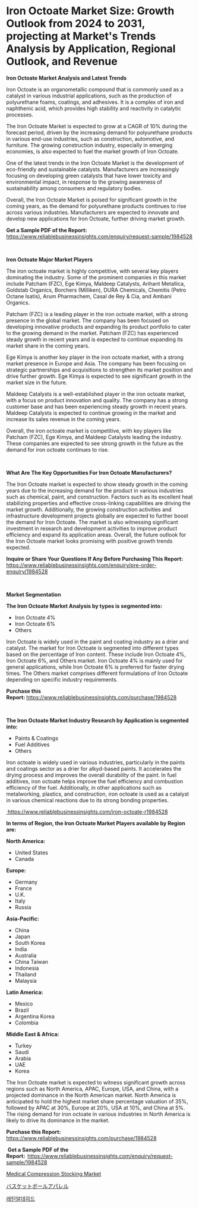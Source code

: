 <p><h1>Iron Octoate Market Size: Growth Outlook from 2024 to 2031, projecting at Market's Trends Analysis by Application, Regional Outlook, and Revenue</h1></p><p><strong>Iron Octoate Market Analysis and Latest Trends</strong></p>
<p><p>Iron Octoate is an organometallic compound that is commonly used as a catalyst in various industrial applications, such as the production of polyurethane foams, coatings, and adhesives. It is a complex of iron and naphthenic acid, which provides high stability and reactivity in catalytic processes.</p><p>The Iron Octoate Market is expected to grow at a CAGR of 10% during the forecast period, driven by the increasing demand for polyurethane products in various end-use industries, such as construction, automotive, and furniture. The growing construction industry, especially in emerging economies, is also expected to fuel the market growth of Iron Octoate.</p><p>One of the latest trends in the Iron Octoate Market is the development of eco-friendly and sustainable catalysts. Manufacturers are increasingly focusing on developing green catalysts that have lower toxicity and environmental impact, in response to the growing awareness of sustainability among consumers and regulatory bodies.</p><p>Overall, the Iron Octoate Market is poised for significant growth in the coming years, as the demand for polyurethane products continues to rise across various industries. Manufacturers are expected to innovate and develop new applications for Iron Octoate, further driving market growth.</p></p>
<p><strong>Get a Sample PDF of the Report:&nbsp;</strong> <a href="https://www.reliablebusinessinsights.com/enquiry/request-sample/1984528">https://www.reliablebusinessinsights.com/enquiry/request-sample/1984528</a></p>
<p>&nbsp;</p>
<p><strong>Iron Octoate Major Market Players</strong></p>
<p><p>The iron octoate market is highly competitive, with several key players dominating the industry. Some of the prominent companies in this market include Patcham (FZC), Ege Kimya, Maldeep Catalysts, Arihant Metallica, Goldstab Organics, Borchers (Milliken), DURA Chemicals, Chemitis (Petro Octane Isatis), Arum Pharmachem, Casal de Rey & Cia, and Ambani Organics.</p><p>Patcham (FZC) is a leading player in the iron octoate market, with a strong presence in the global market. The company has been focused on developing innovative products and expanding its product portfolio to cater to the growing demand in the market. Patcham (FZC) has experienced steady growth in recent years and is expected to continue expanding its market share in the coming years.</p><p>Ege Kimya is another key player in the iron octoate market, with a strong market presence in Europe and Asia. The company has been focusing on strategic partnerships and acquisitions to strengthen its market position and drive further growth. Ege Kimya is expected to see significant growth in the market size in the future.</p><p>Maldeep Catalysts is a well-established player in the iron octoate market, with a focus on product innovation and quality. The company has a strong customer base and has been experiencing steady growth in recent years. Maldeep Catalysts is expected to continue growing in the market and increase its sales revenue in the coming years.</p><p>Overall, the iron octoate market is competitive, with key players like Patcham (FZC), Ege Kimya, and Maldeep Catalysts leading the industry. These companies are expected to see strong growth in the future as the demand for iron octoate continues to rise.</p></p>
<p>&nbsp;</p>
<p><strong>What Are The Key Opportunities For Iron Octoate Manufacturers?</strong></p>
<p><p>The Iron Octoate market is expected to show steady growth in the coming years due to the increasing demand for the product in various industries such as chemical, paint, and construction. Factors such as its excellent heat stabilizing properties and effective cross-linking capabilities are driving the market growth. Additionally, the growing construction activities and infrastructure development projects globally are expected to further boost the demand for Iron Octoate. The market is also witnessing significant investment in research and development activities to improve product efficiency and expand its application areas. Overall, the future outlook for the Iron Octoate market looks promising with positive growth trends expected.</p></p>
<p><strong>Inquire or Share Your Questions If Any Before Purchasing This Report:</strong> <a href="https://www.reliablebusinessinsights.com/enquiry/pre-order-enquiry/1984528">https://www.reliablebusinessinsights.com/enquiry/pre-order-enquiry/1984528</a></p>
<p>&nbsp;</p>
<p><strong>Market Segmentation</strong></p>
<p><strong>The Iron Octoate Market Analysis by types is segmented into:</strong></p>
<p><ul><li>Iron Octoate 4%</li><li>Iron Octoate 6%</li><li>Others</li></ul></p>
<p><p>Iron Octoate is widely used in the paint and coating industry as a drier and catalyst. The market for Iron Octoate is segmented into different types based on the percentage of Iron content. These include Iron Octoate 4%, Iron Octoate 6%, and Others market. Iron Octoate 4% is mainly used for general applications, while Iron Octoate 6% is preferred for faster drying times. The Others market comprises different formulations of Iron Octoate depending on specific industry requirements.</p></p>
<p><strong>Purchase this Report:&nbsp;</strong><a href="https://www.reliablebusinessinsights.com/purchase/1984528">https://www.reliablebusinessinsights.com/purchase/1984528</a></p>
<p>&nbsp;</p>
<p><strong>The Iron Octoate Market Industry Research by Application is segmented into:</strong></p>
<p><ul><li>Paints & Coatings</li><li>Fuel Additives</li><li>Others</li></ul></p>
<p><p>Iron octoate is widely used in various industries, particularly in the paints and coatings sector as a drier for alkyd-based paints. It accelerates the drying process and improves the overall durability of the paint. In fuel additives, iron octoate helps improve the fuel efficiency and combustion efficiency of the fuel. Additionally, in other applications such as metalworking, plastics, and construction, iron octoate is used as a catalyst in various chemical reactions due to its strong bonding properties.</p></p>
<p><a href="https://www.reliablebusinessinsights.com/iron-octoate-r1984528">&nbsp;https://www.reliablebusinessinsights.com/iron-octoate-r1984528</a></p>
<p><strong>In terms of Region, the Iron Octoate Market Players available by Region are:</strong></p>
<p>
    <p> <strong> North America: </strong>
        <ul>
            <li>United States</li>
            <li>Canada</li>
        </ul>
        </p> 
    <p> <strong> Europe: </strong>
        <ul>
            <li>Germany</li>
            <li>France</li>
            <li>U.K.</li>
            <li>Italy</li>
            <li>Russia</li>
        </ul>
        </p> 
    <p> <strong> Asia-Pacific: </strong>
        <ul>
            <li>China</li>
            <li>Japan</li>
            <li>South Korea</li>
            <li>India</li>
            <li>Australia</li>
            <li>China Taiwan</li>
            <li>Indonesia</li>
            <li>Thailand</li>
            <li>Malaysia</li>
        </ul>
        </p> 
    <p> <strong> Latin America: </strong>
        <ul>
            <li>Mexico</li>
            <li>Brazil</li>
            <li>Argentina Korea</li>
            <li>Colombia</li>
        </ul>
        </p> 
    <p> <strong> Middle East & Africa: </strong>
        <ul>
            <li>Turkey</li>
            <li>Saudi</li>
            <li>Arabia</li>
            <li>UAE</li>
            <li>Korea</li>
        </ul>
    </p>
    </p>
<p><p>The Iron Octoate market is expected to witness significant growth across regions such as North America, APAC, Europe, USA, and China, with a projected dominance in the North American market. North America is anticipated to hold the highest market share percentage valuation of 35%, followed by APAC at 30%, Europe at 20%, USA at 10%, and China at 5%. The rising demand for iron octoate in various industries in North America is likely to drive its dominance in the market.</p></p>
<p><strong>Purchase this Report: </strong><a href="https://www.reliablebusinessinsights.com/purchase/1984528">https://www.reliablebusinessinsights.com/purchase/1984528</a></p>
<p>&nbsp;<strong>Get a Sample PDF of the Report:&nbsp;&nbsp;</strong><a href="https://www.reliablebusinessinsights.com/enquiry/request-sample/1984528">https://www.reliablebusinessinsights.com/enquiry/request-sample/1984528</a></p>
<p><strong></strong></p>
<p><p><a href="https://issuu.com/reportprime-2/docs/medical-compression-stocking-market-size-2030.pptx">Medical Compression Stocking Market</a></p><p><a href="https://github.com/avbqbctihcbe2/Market-Research-Report-List-3/blob/main/99161023339.md">バスケットボールアパレル</a></p><p><a href="https://github.com/hzumrdvas204296/Market-Research-Report-List-3/blob/main/48008907444.md">레틴알데히드</a></p></p>